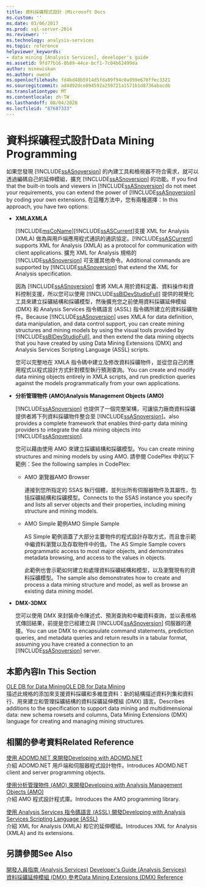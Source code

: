 ```yaml
---
title: 資料採礦程式設計 |Microsoft Docs
ms.custom: ''
ms.date: 03/06/2017
ms.prod: sql-server-2014
ms.reviewer: ''
ms.technology: analysis-services
ms.topic: reference
helpviewer_keywords:
- data mining [Analysis Services], developer's guide
ms.assetid: 9fd77b16-0b89-44ce-bcf1-7c04b62499da
author: minewiskan
ms.author: owend
ms.openlocfilehash: fd4bd48b5914d5fda89f94c0a959e670ffec3321
ms.sourcegitcommit: ad4d92dce894592a259721a1571b1d8736abacdb
ms.translationtype: MT
ms.contentlocale: zh-TW
ms.lasthandoff: 08/04/2020
ms.locfileid: "87687333"
---
```

# <a name="data-mining-programming"></a><span data-ttu-id="8a199-102">資料採礦程式設計</span><span class="sxs-lookup"><span data-stu-id="8a199-102">Data Mining Programming</span></span>
  <span data-ttu-id="8a199-103">如果您發現 [!INCLUDE[ssASnoversion](../../includes/ssasnoversion-md.md)] 的內建工具和檢視器不符合需求，就可以透過編碼自己的延伸模組，擴充 [!INCLUDE[ssASnoversion](../../includes/ssasnoversion-md.md)] 的功能。</span><span class="sxs-lookup"><span data-stu-id="8a199-103">If you find that the built-in tools and viewers in [!INCLUDE[ssASnoversion](../../includes/ssasnoversion-md.md)] do not meet your requirements, you can extend the power of [!INCLUDE[ssASnoversion](../../includes/ssasnoversion-md.md)] by coding your own extensions.</span></span> <span data-ttu-id="8a199-104">在這種方法中，您有兩種選擇：</span><span class="sxs-lookup"><span data-stu-id="8a199-104">In this approach, you have two options:</span></span>  
  
-   <span data-ttu-id="8a199-105">**XMLA**</span><span class="sxs-lookup"><span data-stu-id="8a199-105">**XMLA**</span></span>  
  
     [!INCLUDE[msCoName](../../includes/msconame-md.md)]<span data-ttu-id="8a199-106">[!INCLUDE[ssASCurrent](../../includes/ssascurrent-md.md)]支援 XML for Analysis (XMLA) 做為與用戶端應用程式通訊的通訊協定。</span><span class="sxs-lookup"><span data-stu-id="8a199-106">[!INCLUDE[ssASCurrent](../../includes/ssascurrent-md.md)] supports XML for Analysis (XMLA) as a protocol for communication with client applications.</span></span> <span data-ttu-id="8a199-107">擴充 XML for Analysis 規格的 [!INCLUDE[ssASnoversion](../../includes/ssasnoversion-md.md)] 可支援其他命令。</span><span class="sxs-lookup"><span data-stu-id="8a199-107">Additional commands are supported by [!INCLUDE[ssASnoversion](../../includes/ssasnoversion-md.md)] that extend the XML for Analysis specification.</span></span>  
  
     <span data-ttu-id="8a199-108">因為 [!INCLUDE[ssASnoversion](../../includes/ssasnoversion-md.md)] 會將 XMLA 用於資料定義、資料操作和資料控制支援，所以您可以使用 [!INCLUDE[ssBIDevStudioFull](../../includes/ssbidevstudiofull-md.md)] 提供的視覺化工具來建立採礦結構和採礦模型，然後擴充您之前使用資料採礦延伸模組 (DMX) 和 Analysis Services 指令碼語言 (ASSL) 指令碼所建立的資料採礦物件。</span><span class="sxs-lookup"><span data-stu-id="8a199-108">Because [!INCLUDE[ssASnoversion](../../includes/ssasnoversion-md.md)] uses XMLA for data definition, data manipulation, and data control support, you can create mining structures and mining models by using the visual tools provided by [!INCLUDE[ssBIDevStudioFull](../../includes/ssbidevstudiofull-md.md)], and then extend the data mining objects that you have created by using Data Mining Extensions (DMX) and Analysis Services Scripting Language (ASSL) scripts.</span></span>  
  
     <span data-ttu-id="8a199-109">您可以完整地在 XMLA 指令碼中建立及修改資料採礦物件，並從您自己的應用程式以程式設計方式針對模型執行預測查詢。</span><span class="sxs-lookup"><span data-stu-id="8a199-109">You can create and modify data mining objects entirely in XMLA scripts, and run prediction queries against the models programmatically from your own applications.</span></span>  
  
-   <span data-ttu-id="8a199-110">**分析管理物件 (AMO)**</span><span class="sxs-lookup"><span data-stu-id="8a199-110">**Analysis Management Objects (AMO)**</span></span>  
  
     [!INCLUDE[ssASnoversion](../../includes/ssasnoversion-md.md)] <span data-ttu-id="8a199-111">也提供了一個完整架構，可讓協力廠商資料採礦提供者將下列資料採礦物件整合至 [!INCLUDE[ssASnoversion](../../includes/ssasnoversion-md.md)]。</span><span class="sxs-lookup"><span data-stu-id="8a199-111">also provides a complete framework that enables third-party data mining providers to integrate the data mining objects into [!INCLUDE[ssASnoversion](../../includes/ssasnoversion-md.md)].</span></span>  
  
     <span data-ttu-id="8a199-112">您可以藉由使用 AMO 來建立採礦結構和採礦模型。</span><span class="sxs-lookup"><span data-stu-id="8a199-112">You can create mining structures and mining models by using AMO.</span></span> <span data-ttu-id="8a199-113">請參閱 CodePlex 中的以下範例：</span><span class="sxs-lookup"><span data-stu-id="8a199-113">See the following samples in CodePlex:</span></span>  
  
    -   <span data-ttu-id="8a199-114">AMO 瀏覽器</span><span class="sxs-lookup"><span data-stu-id="8a199-114">AMO Browser</span></span>  
  
         <span data-ttu-id="8a199-115">連接到您所指定的 SSAS 執行個體，並列出所有伺服器物件及其屬性，包括採礦結構和採礦模型。</span><span class="sxs-lookup"><span data-stu-id="8a199-115">Connects to the SSAS instance you specify and lists all server objects and their properties, including mining structure and mining models.</span></span>  
  
    -   <span data-ttu-id="8a199-116">AMO Simple 範例</span><span class="sxs-lookup"><span data-stu-id="8a199-116">AMO Simple Sample</span></span>  
  
         <span data-ttu-id="8a199-117">AS Simple 範例涵蓋了大部分主要物件的程式設計存取方式，而且會示範中繼資料瀏覽以及存取物件中的值。</span><span class="sxs-lookup"><span data-stu-id="8a199-117">The AS Simple Sample covers programmatic access to most major objects, and demonstrates metadata browsing, and access to the values in objects.</span></span>  
  
         <span data-ttu-id="8a199-118">此範例也會示範如何建立和處理資料採礦結構和模型，以及瀏覽現有的資料採礦模型。</span><span class="sxs-lookup"><span data-stu-id="8a199-118">The sample also demonstrates how to create and process a data mining structure and model, as well as browse an existing data mining model.</span></span>  
  
-   <span data-ttu-id="8a199-119">**DMX-3**</span><span class="sxs-lookup"><span data-stu-id="8a199-119">**DMX**</span></span>  
  
     <span data-ttu-id="8a199-120">您可以使用 DMX 來封裝命令陳述式、預測查詢和中繼資料查詢，並以表格格式傳回結果，前提是您已經建立與 [!INCLUDE[ssASnoversion](../../includes/ssasnoversion-md.md)] 伺服器的連接。</span><span class="sxs-lookup"><span data-stu-id="8a199-120">You can use DMX to encapsulate command statements, prediction queries, and metadata queries and return results in a tabular format, assuming you have created a connection to an [!INCLUDE[ssASnoversion](../../includes/ssasnoversion-md.md)] server.</span></span>  
  
## <a name="in-this-section"></a><span data-ttu-id="8a199-121">本節內容</span><span class="sxs-lookup"><span data-stu-id="8a199-121">In This Section</span></span>  
 [<span data-ttu-id="8a199-122">OLE DB for Data Mining</span><span class="sxs-lookup"><span data-stu-id="8a199-122">OLE DB for Data Mining</span></span>](../../../2014/analysis-services/dev-guide/ole-db-for-data-mining.md)  
 <span data-ttu-id="8a199-123">描述此規格的添加來支援資料採礦和多維度資料：新的結構描述資料列集和資料行、用來建立和管理採礦結構的資料採礦延伸模組 (DMX) 語言。</span><span class="sxs-lookup"><span data-stu-id="8a199-123">Describes additions to the specification to support data mining and multidimensional data: new schema rowsets and columns, Data Mining Extensions (DMX) language for creating and managing mining structures.</span></span>  
  
## <a name="related-reference"></a><span data-ttu-id="8a199-124">相關的參考資料</span><span class="sxs-lookup"><span data-stu-id="8a199-124">Related Reference</span></span>  
 [<span data-ttu-id="8a199-125">使用 ADOMD.NET 來開發</span><span class="sxs-lookup"><span data-stu-id="8a199-125">Developing with ADOMD.NET</span></span>](https://docs.microsoft.com/bi-reference/adomd/developing-with-adomd-net)  
 <span data-ttu-id="8a199-126">介紹 ADOMD.NET 用戶端和伺服器程式設計物件。</span><span class="sxs-lookup"><span data-stu-id="8a199-126">Introduces ADOMD.NET client and server programming objects.</span></span>  
  
 [<span data-ttu-id="8a199-127">使用分析管理物件 &#40;AMO&#41; 來開發</span><span class="sxs-lookup"><span data-stu-id="8a199-127">Developing with Analysis Management Objects &#40;AMO&#41;</span></span>](https://docs.microsoft.com/bi-reference/amo/developing-with-analysis-management-objects-amo)  
 <span data-ttu-id="8a199-128">介紹 AMO 程式設計程式庫。</span><span class="sxs-lookup"><span data-stu-id="8a199-128">Introduces the AMO programming library.</span></span>  
  
 [<span data-ttu-id="8a199-129">使用 Analysis Services 指令碼語言 &#40;ASSL&#41; 開發</span><span class="sxs-lookup"><span data-stu-id="8a199-129">Developing with Analysis Services Scripting Language &#40;ASSL&#41;</span></span>](../multidimensional-models/scripting-language-assl/developing-with-analysis-services-scripting-language-assl.md)  
 <span data-ttu-id="8a199-130">介紹 XML for Analysis (XMLA) 和它的延伸模組。</span><span class="sxs-lookup"><span data-stu-id="8a199-130">Introduces XML for Analysis (XMLA) and its extensions.</span></span>  
  
## <a name="see-also"></a><span data-ttu-id="8a199-131">另請參閱</span><span class="sxs-lookup"><span data-stu-id="8a199-131">See Also</span></span>  
 <span data-ttu-id="8a199-132">[開發人員指南 &#40;Analysis Services&#41;](../analysis-services-developer-documentation.md) </span><span class="sxs-lookup"><span data-stu-id="8a199-132">[Developer's Guide &#40;Analysis Services&#41;](../analysis-services-developer-documentation.md) </span></span>  
 [<span data-ttu-id="8a199-133">資料採礦延伸模組 &#40;DMX&#41; 參考</span><span class="sxs-lookup"><span data-stu-id="8a199-133">Data Mining Extensions &#40;DMX&#41; Reference</span></span>](/sql/dmx/data-mining-extensions-dmx-reference)  
  
  
